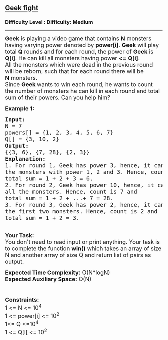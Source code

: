 <h2><a href="https://www.geeksforgeeks.org/problems/geek-fight/1?page=4&difficulty=Easy,Medium&status=unsolved,attempted&sprint=94ade6723438d94ecf0c00c3937dad55&sortBy=accuracy">Geek fight</a></h2><h3>Difficulty Level : Difficulty: Medium</h3><hr><div class="problems_problem_content__Xm_eO"><p><span style="font-size:18px"><strong>Geek</strong>&nbsp;is playing a video game that contains&nbsp;<strong>N</strong>&nbsp;monsters having varying power denoted by&nbsp;<strong>power[i]</strong>.&nbsp;<strong>Geek</strong>&nbsp;will play total&nbsp;<strong>Q</strong>&nbsp;rounds and for each round, the power of&nbsp;<strong>Geek</strong>&nbsp;is <strong>Q[i]</strong>. He can kill all monsters having power <strong>&lt;=</strong>&nbsp;<strong>Q[i]</strong>.<br>
All the monsters which were dead in the previous round will be reborn, such that for each round there will be <strong>N</strong>&nbsp;monsters.<br>
Since&nbsp;<strong>Geek&nbsp;</strong>wants to win each round, he wants to count the number of monsters he can kill in each round and total sum of their powers. Can you help him?</span></p>

<p><span style="font-size:18px"><strong>Example 1:</strong></span></p>

<pre><span style="font-size:18px"><strong>Input:
</strong>N = 7
powers[] = {1, 2, 3, 4, 5, 6, 7}
Q[] = {3, 10, 2}
<strong>Output: 
</strong>{{3, 6}, {7, 28}, {2, 3}}
<strong>Explanation:</strong>
1. For round 1, Geek has power 3, hence, it can kill
the monsters with power 1, 2 and 3. Hence, count is 3 and
total sum = 1 + 2 + 3 = 6.
2. For round 2, Geek has power 10, hence, it can kill
all the monsters. Hence, count is 7 and
total sum = 1 + 2 + ...+ 7 = 28.
3. For round 3, Geek has power 2, hence, it can kill
the first two monsters. Hence, count is 2 and
total sum = 1 + 2 = 3.

</span></pre>

<p><span style="font-size:18px"><strong>Your Task:&nbsp;&nbsp;</strong><br>
You don't need to read input or print anything. Your task is to complete the function <strong>win()</strong>&nbsp;which takes an array of size N and another array of size Q and return list of pairs as output.</span></p>

<p><span style="font-size:18px"><strong>Expected Time Complexity:</strong> O(N*logN)<br>
<strong>Expected Auxiliary Space:</strong> O(N)</span></p>

<p>&nbsp;</p>

<p><span style="font-size:18px"><strong>Constraints:</strong><br>
1 &lt;= N&nbsp;&lt;= 10<sup>4</sup><br>
1 &lt;= power[i]&nbsp;&lt;= 10<sup>2</sup><br>
1&lt;= Q &lt;=10<sup>4</sup><br>
1 &lt;= Q[i[&nbsp;&lt;= 10<sup>2</sup></span></p>
</div>